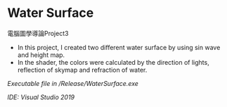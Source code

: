 # Water Surface
電腦圖學導論Project3

- In this project, I created two different water surface by using sin wave and height map.
- In the shader, the colors were calculated by the direction of lights, reflection of skymap and refraction of water.

_Executable file in /Release/WaterSurface.exe_

_IDE: Visual Studio 2019_
